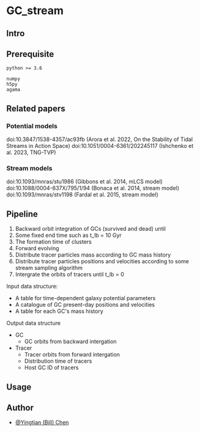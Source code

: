 # GC_stream

## Intro

## Prerequisite

`python >= 3.6`
```
numpy
h5py
agama
```

## Related papers

### Potential models

doi:10.3847/1538-4357/ac93fb (Arora et al. 2022, On the Stability of Tidal Streams in Action Space)
doi:10.1051/0004-6361/202245117 (Ishchenko et al. 2023, TNG-TVP)

### Stream models

doi:10.1093/mnras/stu1986 (Gibbons et al. 2014, mLCS model)
doi:10.1088/0004-637X/795/1/94 (Bonaca et al. 2014, stream model)
doi:10.1093/mnras/stv1198 (Fardal et al. 2015, stream model)

## Pipeline

1. Backward orbit integration of GCs (survived and dead) until
  1. Some fixed end time such as t_lb = 10 Gyr
  2. The formation time of clusters
2. Forward evolving
  1. Distribute tracer particles mass according to GC mass history
  2. Distribute tracer particles positions and velocities according to some stream sampling algorithm 
  3. Intergrate the orbits of tracers until t_lb = 0

Input data structure:
- A table for time-dependent galaxy potential parameters
- A catalogue of GC present-day positions and velocities
- A table for each GC's mass history

Output data structure
- GC
  - GC orbits from backward intergation
- Tracer
  - Tracer orbits from forward intergation
  - Distribution time of tracers
  - Host GC ID of tracers

## Usage

## Author

- [@Yingtian (Bill) Chen](https://github.com/ybillchen)